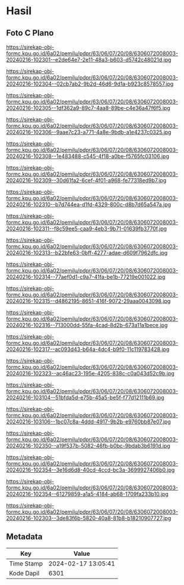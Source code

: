 # Hasil

## Foto C Plano

https://sirekap-obj-formc.kpu.go.id/6a02/pemilu/pdpr/63/06/07/20/08/6306072008003-20240216-102301--e2de64e7-2e11-48a3-b603-d5742c48021d.jpg

https://sirekap-obj-formc.kpu.go.id/6a02/pemilu/pdpr/63/06/07/20/08/6306072008003-20240216-102304--02cb7ab2-9b2d-46d6-9d1a-b923c8578557.jpg

https://sirekap-obj-formc.kpu.go.id/6a02/pemilu/pdpr/63/06/07/20/08/6306072008003-20240216-102305--1df362a9-89c7-4aa8-89be-c4e36a47f6f5.jpg

https://sirekap-obj-formc.kpu.go.id/6a02/pemilu/pdpr/63/06/07/20/08/6306072008003-20240216-102306--9aae7c23-a771-4a8e-9bdb-a1e4237c0325.jpg

https://sirekap-obj-formc.kpu.go.id/6a02/pemilu/pdpr/63/06/07/20/08/6306072008003-20240216-102308--1e483488-c545-4f18-a0be-f5765fc03106.jpg

https://sirekap-obj-formc.kpu.go.id/6a02/pemilu/pdpr/63/06/07/20/08/6306072008003-20240216-102309--30d61fa2-6cef-4f01-a968-fe77318ed9b7.jpg

https://sirekap-obj-formc.kpu.go.id/6a02/pemilu/pdpr/63/06/07/20/08/6306072008003-20240216-102310--b7d744ea-d1fd-4329-800c-d8b7d65a547a.jpg

https://sirekap-obj-formc.kpu.go.id/6a02/pemilu/pdpr/63/06/07/20/08/6306072008003-20240216-102311--f8c59ee5-caa9-4eb3-9b71-01639fb3770f.jpg

https://sirekap-obj-formc.kpu.go.id/6a02/pemilu/pdpr/63/06/07/20/08/6306072008003-20240216-102313--b22bfe63-0bff-4277-adae-d609f7962dfc.jpg

https://sirekap-obj-formc.kpu.go.id/6a02/pemilu/pdpr/63/06/07/20/08/6306072008003-20240216-102314--77aef0d1-c9a7-41fa-be1b-77219e001022.jpg

https://sirekap-obj-formc.kpu.go.id/6a02/pemilu/pdpr/63/06/07/20/08/6306072008003-20240216-102315--d4862195-8651-416f-9072-29aaa0043098.jpg

https://sirekap-obj-formc.kpu.go.id/6a02/pemilu/pdpr/63/06/07/20/08/6306072008003-20240216-102316--713000dd-55fa-4cad-8d2b-673a11a1bece.jpg

https://sirekap-obj-formc.kpu.go.id/6a02/pemilu/pdpr/63/06/07/20/08/6306072008003-20240216-102317--ac093d43-b64a-4dc4-b9f0-11c119783428.jpg

https://sirekap-obj-formc.kpu.go.id/6a02/pemilu/pdpr/63/06/07/20/08/6306072008003-20240216-102323--ac46ac23-195e-4205-838c-c0a043d52c9b.jpg

https://sirekap-obj-formc.kpu.go.id/6a02/pemilu/pdpr/63/06/07/20/08/6306072008003-20240216-103104--51bfda5d-e75b-45a5-be5f-f77d12111b69.jpg

https://sirekap-obj-formc.kpu.go.id/6a02/pemilu/pdpr/63/06/07/20/08/6306072008003-20240216-103106--1bc07c8a-4ddd-4917-9b2b-e9760bb87e07.jpg

https://sirekap-obj-formc.kpu.go.id/6a02/pemilu/pdpr/63/06/07/20/08/6306072008003-20240216-102350--a19f537b-5082-46fb-b0bc-9bdab3b6191d.jpg

https://sirekap-obj-formc.kpu.go.id/6a02/pemilu/pdpr/63/06/07/20/08/6306072008003-20240216-102354--3e16d6d8-40cd-4ccd-bc3a-3699927406b0.jpg

https://sirekap-obj-formc.kpu.go.id/6a02/pemilu/pdpr/63/06/07/20/08/6306072008003-20240216-102354--61279859-a1a5-4184-ab68-1709fa233b10.jpg

https://sirekap-obj-formc.kpu.go.id/6a02/pemilu/pdpr/63/06/07/20/08/6306072008003-20240216-102303--3de83f6b-5820-40a8-81b8-b18210907727.jpg


## Metadata

| Key        | Value               |
| ---------- | ------------------- |
| Time Stamp | 2024-02-17 13:05:41 |
| Kode Dapil | 6301                |



